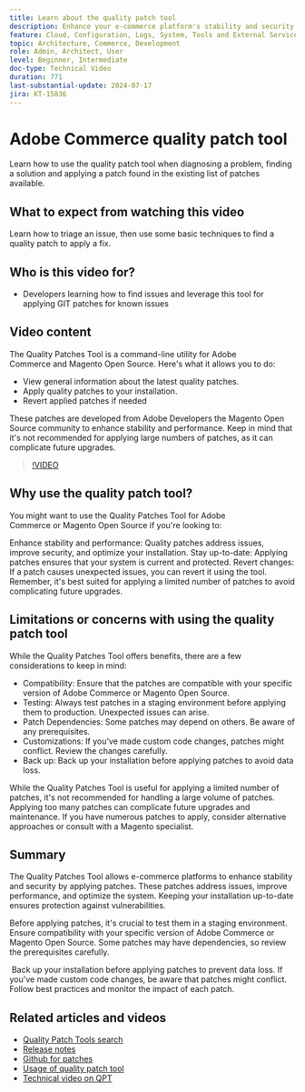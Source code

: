 ```yaml
---
title: Learn about the quality patch tool
description: Enhance your e-commerce platform's stability and security by applying quality patches. Stay up-to-date, address issues, and optimize performance with this essential tool.
feature: Cloud, Configuration, Logs, System, Tools and External Services
topic: Architecture, Commerce, Development
role: Admin, Architect, User
level: Beginner, Intermediate
doc-type: Technical Video
duration: 771
last-substantial-update: 2024-07-17
jira: KT-15836
---
```

# Adobe Commerce quality patch tool

Learn how to use the quality patch tool when diagnosing a problem, finding a solution and applying a patch found in the existing list of patches available.

## What to expect from watching this video

Learn how to triage an issue, then use some basic techniques to find a quality patch to apply a fix.

## Who is this video for?

* Developers learning how to find issues and leverage this tool for applying GIT patches for known issues

## Video content

The Quality Patches Tool is a command-line utility for Adobe Commerce and Magento Open Source. Here's what it allows you to do:

* View general information about the latest quality patches.
* Apply quality patches to your installation.
* Revert applied patches if needed 

These patches are developed from Adobe Developers the Magento Open Source community to enhance stability and performance. Keep in mind that it's not recommended for applying large numbers of patches, as it can complicate future upgrades.

>[!VIDEO](https://video.tv.adobe.com/v/3431436?learn=on)

## Why use the quality patch tool?

You might want to use the Quality Patches Tool for Adobe Commerce or Magento Open Source if you're looking to:

Enhance stability and performance: Quality patches address issues, improve security, and optimize your installation.
Stay up-to-date: Applying patches ensures that your system is current and protected.
Revert changes: If a patch causes unexpected issues, you can revert it using the tool. Remember, it's best suited for applying a limited number of patches to avoid complicating future upgrades.  

## Limitations or concerns with using the quality patch tool

While the Quality Patches Tool offers benefits, there are a few considerations to keep in mind:

* Compatibility: Ensure that the patches are compatible with your specific version of Adobe Commerce or Magento Open Source.
* Testing: Always test patches in a staging environment before applying them to production. Unexpected issues can arise.
* Patch Dependencies: Some patches may depend on others. Be aware of any prerequisites.
* Customizations: If you've made custom code changes, patches might conflict. Review the changes carefully.
* Back up: Back up your installation before applying patches to avoid data loss. 

While the Quality Patches Tool is useful for applying a limited number of patches, it's not recommended for handling a large volume of patches. Applying too many patches can complicate future upgrades and maintenance. If you have numerous patches to apply, consider alternative approaches or consult with a Magento specialist. 

## Summary

The Quality Patches Tool allows e-commerce platforms to enhance stability and security by applying patches. These patches address issues, improve performance, and optimize the system. Keeping your installation up-to-date ensures protection against vulnerabilities.

Before applying patches, it's crucial to test them in a staging environment. Ensure compatibility with your specific version of Adobe Commerce or Magento Open Source. Some patches may have dependencies, so review the prerequisites carefully.

 Back up your installation before applying patches to prevent data loss. If you've made custom code changes, be aware that patches might conflict. Follow best practices and monitor the impact of each patch.

## Related articles and videos

* [Quality Patch Tools search](https://experienceleague.adobe.com/tools/commerce-quality-patches/index.html)
* [Release notes](https://experienceleague.adobe.com/en/docs/commerce-operations/tools/quality-patches-tool/release-notes)
* [Github for patches](https://github.com/magento/quality-patches/blob/master/patches/os/)
* [Usage of quality patch tool](https://experienceleague.adobe.com/en/docs/commerce-operations/tools/quality-patches-tool/usage)
* [Technical video on QPT](https://experienceleague.adobe.com/en/docs/commerce-learn/tutorials/tools/quality-patch-tool)
